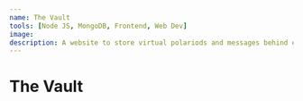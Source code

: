 ```yaml
---
name: The Vault
tools: [Node JS, MongoDB, Frontend, Web Dev]
image:
description: A website to store virtual polariods and messages behind each photo
---
```


# The Vault
